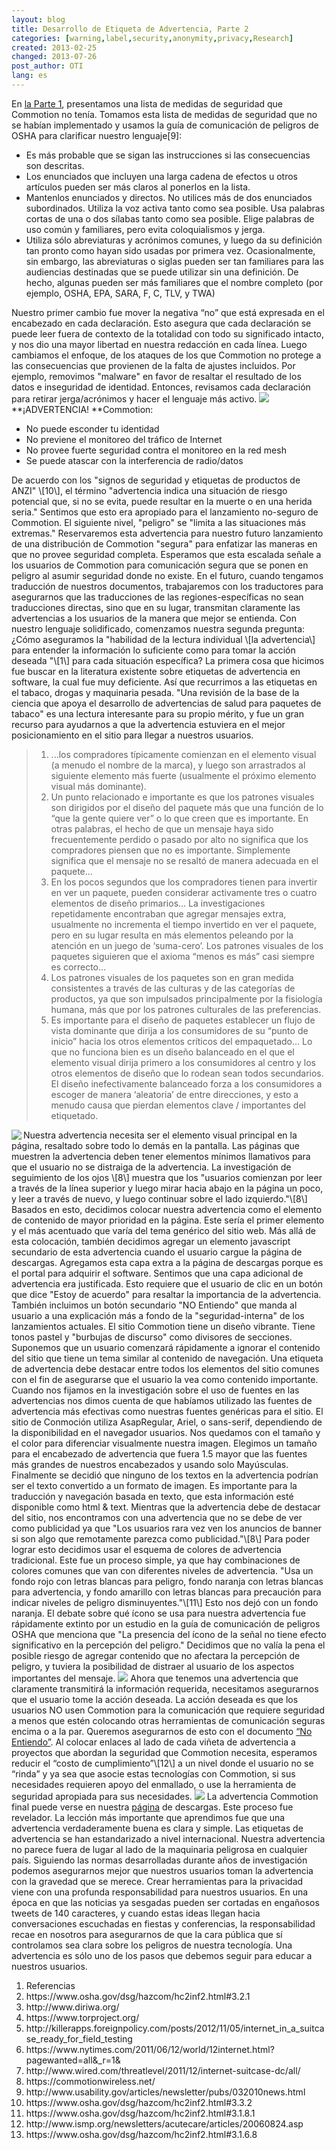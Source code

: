 ```yaml
---
layout: blog
title: Desarrollo de Etiqueta de Advertencia, Parte 2
categories: [warning,label,security,anonymity,privacy,Research]
created: 2013-02-25
changed: 2013-07-26
post_author: OTI
lang: es
---
```

  En <a href="/blog/warning-label-development-part-1">la Parte 1</a>, presentamos una lista de medidas de seguridad que Commotion no tenía. Tomamos esta lista de medidas de seguridad que no se habían implementado y usamos la guía de comunicación de peligros de OSHA para clarificar nuestro lenguaje\[9\]:
<ul><li>Es más probable que se sigan las instrucciones si las consecuencias son descritas.</li><li>Los enunciados que incluyen una larga cadena de efectos u otros artículos pueden ser más claros al ponerlos en la lista.</li><li>Mantenlos enunciados y directos. No utilices más de dos enunciados subordinados. Utiliza la voz activa tanto como sea posible. Usa palabras cortas de una o dos sílabas tanto como sea posible. Elige palabras de uso común y familiares, pero evita coloquialismos y jerga.</li><li>Utiliza sólo abreviaturas y acrónimos comunes, y luego da su definición tan pronto como hayan sido usadas por primera vez. Ocasionalmente, sin embargo, las abreviaturas o siglas pueden ser tan familiares para las audiencias destinadas que se puede utilizar sin una definición. De hecho, algunas pueden ser más familiares que el nombre completo (por ejemplo, OSHA, EPA, SARA, F, C, TLV, y TWA)</li></ul>Nuestro primer cambio fue mover la negativa &ldquo;no&rdquo; que está expresada en el encabezado en cada declaración. Esto asegura que cada declaración se puede leer fuera de contexto de la totalidad con todo su significado intacto, y nos dio una mayor libertad en nuestra redacción en cada línea. Luego cambiamos el enfoque, de los ataques de los que Commotion no protege a las consecuencias que provienen de la falta de ajustes incluidos. Por ejemplo, removimos &quot;malware&quot; en favor de resaltar el resultado de los datos e inseguridad de identidad. Entonces, revisamos cada declaración para retirar jerga/acrónimos y hacer el lenguaje más activo.
<img src="/files/warningTitle_0.png" />
**¡ADVERTENCIA! **Commotion:
<ul><li>No puede esconder tu identidad</li><li>No previene el monitoreo del tráfico de Internet</li><li>No provee fuerte seguridad contra el monitoreo en la red mesh</li><li>Se puede atascar con la interferencia de radio/datos</li></ul>De acuerdo con los &quot;signos de seguridad y etiquetas de productos de ANZI&quot; \[10\], el término &quot;advertencia indica una situación de riesgo potencial que, si no se evita, puede resultar en la muerte o en una herida seria.&quot; Sentimos que esto era apropiado para el lanzamiento no-seguro de Commotion. El siguiente nivel, &quot;peligro&quot; se &quot;limita a las situaciones más extremas.&quot; Reservaremos esta advertencia para nuestro futuro lanzamiento de una distribución de Commotion &quot;segura&quot; para enfatizar las maneras en que no provee seguridad completa. Esperamos que esta escalada señale a los usuarios de Commotion para comunicación segura que se ponen en peligro al asumir seguridad donde no existe. En el futuro, cuando tengamos traducción de nuestros documentos, trabajaremos con los traductores para asegurarnos que las traducciones de las regiones-específicas no sean traducciones directas, sino que en su lugar, transmitan claramente las advertencias a los usuarios de la manera que mejor se entienda.
Con nuestro lenguaje solidificado, comenzamos nuestra segunda pregunta: ¿Cómo aseguramos la &quot;habilidad de la lectura individual \[la advertencia\] para entender la información lo suficiente como para tomar la acción deseada &quot;\[1\] para cada situación específica? La primera cosa que hicimos fue buscar en la literatura existente sobre etiquetas de advertencia en software, la cual fue muy deficiente. Así que recurrimos a las etiquetas en el tabaco, drogas y maquinaria pesada. &quot;Una revisión de la base de la ciencia que apoya el desarrollo de advertencias de salud para paquetes de tabaco&quot; es una lectura interesante para su propio mérito, y fue un gran recurso para ayudarnos a que la advertencia estuviera en el mejor posicionamiento en el sitio para llegar a nuestros usuarios.
<blockquote><ol><li>...los compradores típicamente comienzan en el elemento visual (a menudo el nombre de la marca), y luego son arrastrados al siguiente elemento más fuerte (usualmente el próximo elemento visual más dominante).</li><li>Un punto relacionado e importante es que los patrones visuales son dirigidos por el diseño del paquete más que una función de lo &ldquo;que la gente quiere ver&rdquo; o lo que creen que es importante. En otras palabras, el hecho de que un mensaje haya sido frecuentemente perdido o pasado por alto no significa que los compradores piensen que no es importante. Simplemente significa que el mensaje no se resaltó de manera adecuada en el paquete...</li><li>En los pocos segundos que los compradores tienen para invertir en ver un paquete, pueden considerar activamente tres o cuatro elementos de diseño primarios... La investigaciones repetidamente encontraban que agregar mensajes extra, usualmente no incrementa el tiempo invertido en ver el paquete, pero en su lugar resulta en más elementos peleando por la atención en un juego de &lsquo;suma-cero&rsquo;. Los patrones visuales de los paquetes siguieren que el axioma &ldquo;menos es más&rdquo; casi siempre es correcto...</li><li>Los patrones visuales de los paquetes son en gran medida consistentes a través de las culturas y de las categorías de productos, ya que son impulsados principalmente por la fisiología humana, más que por los patrones culturales de las preferencias.</li><li>Es importante para el diseño de paquetes establecer un flujo de vista dominante que dirija a los consumidores de su &ldquo;punto de inicio&rdquo; hacia los otros elementos críticos del empaquetado... Lo que no funciona bien es un diseño balanceado en el que el elemento visual dirija primero a los consumidores al centro y los otros elementos de diseño que lo rodean sean todos secundarios. El diseño inefectivamente balanceado forza a los consumidores a escoger de manera &lsquo;aleatoria&rsquo; de entre direcciones, y esto a menudo causa que pierdan elementos clave / importantes del etiquetado.</li></ol></blockquote><img align="left" src="/files/fpattern.jpg" /> Nuestra advertencia necesita ser el elemento visual principal en la página, resaltado sobre todo lo demás en la pantalla. Las páginas que muestren la advertencia deben tener elementos mínimos llamativos para que el usuario no se distraiga de la advertencia. La investigación de seguimiento de los ojos \[8\] muestra que los &quot;usuarios comienzan por leer a través de la línea superior y luego mirar hacia abajo en la página un poco, y leer a través de nuevo, y luego continuar sobre el lado izquierdo.&quot;\[8\] Basados en esto, decidimos colocar nuestra advertencia como el elemento de contenido de mayor prioridad en la página. Este sería el primer elemento y el más acentuado que varía del tema genérico del sitio web. Más allá de esta colocación, también decidimos agregar un elemento javascript secundario de esta advertencia cuando el usuario cargue la página de descargas. Agregamos esta capa extra a la página de descargas porque es el portal para adquirir el software. Sentimos que una capa adicional de advertencia era justificada. Esto requiere que el usuario de clic en un botón que dice &quot;Estoy de acuerdo&quot; para resaltar la importancia de la advertencia. También incluimos un botón secundario &quot;NO Entiendo&quot; que manda al usuario a una explicación más a fondo de la &quot;seguridad-interna&quot; de los lanzamientos actuales.
El sitio Commotion tiene un diseño vibrante. Tiene tonos pastel y &quot;burbujas de discurso&quot; como divisores de secciones. Suponemos que un usuario comenzará rápidamente a ignorar el contenido del sitio que tiene un tema similar al contenido de navegación. Una etiqueta de advertencia debe destacar entre todos los elementos del sitio comunes con el fin de asegurarse que el usuario la vea como contenido importante. Cuando nos fijamos en la investigación sobre el uso de fuentes en las advertencias nos dimos cuenta de que habíamos utilizado las fuentes de advertencia más efectivas como nuestras fuentes genéricas para el sitio. El sitio de Conmoción utiliza AsapRegular, Ariel, o sans-serif, dependiendo de la disponibilidad en el navegador usuarios. Nos quedamos con el tamaño y el color para diferenciar visualmente nuestra imagen. Elegimos un tamaño para el encabezado de advertencia que fuera 1.5 mayor que las fuentes más grandes de nuestros encabezados y usando solo Mayúsculas. Finalmente se decidió que ninguno de los textos en la advertencia podrían ser el texto convertido a un formato de imagen. Es importante para la traducción y navegación basada en texto, que esta información esté disponible como html &amp; text.
Mientras que la advertencia debe de destacar del sitio, nos encontramos con una advertencia que no se debe de ver como publicidad ya que &quot;Los usuarios rara vez ven los anuncios de banner si son algo que remotamente parezca como publicidad.&quot;\[8\] Para poder lograr esto decidimos usar el esquema de colores de advertencia tradicional. Este fue un proceso simple, ya que hay combinaciones de colores comunes que van con diferentes niveles de advertencia. &quot;Usa un fondo rojo con letras blancas para peligro, fondo naranja con letras blancas para advertencia, y fondo amarillo con letras blancas para precaución para indicar niveles de peligro disminuyentes.&quot;\[11\] Esto nos dejó con un fondo naranja. El debate sobre qué ícono se usa para nuestra advertencia fue rápidamente extinto por un estudio en la guía de comunicación de peligros OSHA que menciona que &quot;La presencia del ícono de la señal no tiene efecto significativo en la percepción del peligro.&quot; Decidimos que no valía la pena el posible riesgo de agregar contenido que no afectara la percepción de peligro, y tuviera la posibilidad de distraer al usuario de los aspectos importantes del mensaje.
<img src="/files/warning004.png" />
Ahora que tenemos una advertencia que claramente transmitirá la información requerida, necesitamos asegurarnos que el usuario tome la acción deseada. La acción deseada es que los usuarios NO usen Commotion para la comunicación que requiere seguridad a menos que estén colocando otras herramientas de comunicación seguras encima o a la par. Queremos asegurarnos de esto con el documento <a href="https://commotionwireless.net/understanding-commotions-warning-label">&ldquo;No Entiendo&rdquo;</a>. Al colocar enlaces al lado de cada viñeta de advertencia a proyectos que abordan la seguridad que Commotion necesita, esperamos reducir el &ldquo;costo de cumplimiento&rdquo;\[12\] a un nivel donde el usuario no se &ldquo;rinda&rdquo; y ya sea que asocie estas tecnologías con Commotion, si sus necesidades requieren apoyo del enmallado, o use la herramienta de seguridad apropiada para sus necesidades.
<img src="/files/warning002.png" />
La advertencia Commotion final puede verse en nuestra <a href="https://commotionwireless.net/download">página</a> de descargas. Este proceso fue revelador. La lección más importante que aprendimos fue que una advertencia verdaderamente buena es clara y simple. Las etiquetas de advertencia se han estandarizado a nivel internacional. Nuestra advertencia no parece fuera de lugar al lado de la maquinaria peligrosa en cualquier país. Siguiendo las normas desarrolladas durante años de investigación podemos asegurarnos mejor que nuestros usuarios toman la advertencia con la gravedad que se merece. Crear herramientas para la privacidad viene con una profunda responsabilidad para nuestros usuarios. En una época en que las noticias ya sesgadas pueden ser cortadas en engañosos tweets de 140 caracteres, y cuando estas ideas llegan hacia conversaciones escuchadas en fiestas y conferencias, la responsabilidad recae en nosotros para asegurarnos de que la cara pública que sí controlamos sea clara sobre los peligros de nuestra tecnología. Una advertencia es sólo uno de los pasos que debemos seguir para educar a nuestros usuarios.
<ol><li>Referencias</li><li>https://www.osha.gov/dsg/hazcom/hc2inf2.html#3.2.1</li><li>http://www.diriwa.org/</li><li>https://www.torproject.org/</li><li>http://killerapps.foreignpolicy.com/posts/2012/11/05/internet_in_a_suitcase_ready_for_field_testing</li><li>https://www.nytimes.com/2011/06/12/world/12internet.html?pagewanted=all&amp;_r=1&amp;</li><li>http://www.wired.com/threatlevel/2011/12/internet-suitcase-dc/all/</li><li>https://commotionwireless.net/</li><li>http://www.usability.gov/articles/newsletter/pubs/032010news.html</li><li>https://www.osha.gov/dsg/hazcom/hc2inf2.html#3.3.2</li><li>https://www.osha.gov/dsg/hazcom/hc2inf2.html#3.1.8.1</li><li>http://www.ismp.org/newsletters/acutecare/articles/20060824.asp</li><li>https://www.osha.gov/dsg/hazcom/hc2inf2.html#3.1.6.8</li></ol> 

